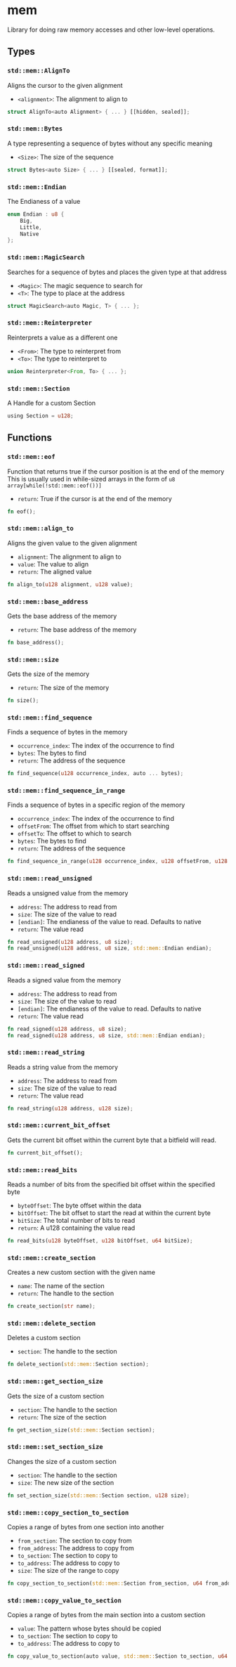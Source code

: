 # mem
Library for doing raw memory accesses and other low-level operations.


## Types

### `std::mem::AlignTo`

Aligns the cursor to the given alignment
- `<alignment>`: The alignment to align to

```rust
struct AlignTo<auto Alignment> { ... } [[hidden, sealed]];
```
### `std::mem::Bytes`

A type representing a sequence of bytes without any specific meaning
- `<Size>`: The size of the sequence

```rust
struct Bytes<auto Size> { ... } [[sealed, format]];
```
### `std::mem::Endian`

The Endianess of a value

```rust
enum Endian : u8 {
    Big,
    Little,
    Native
};
```
### `std::mem::MagicSearch`

Searches for a sequence of bytes and places the given type at that address
- `<Magic>`: The magic sequence to search for
- `<T>`: The type to place at the address

```rust
struct MagicSearch<auto Magic, T> { ... };
```
### `std::mem::Reinterpreter`

Reinterprets a value as a different one
- `<From>`: The type to reinterpret from
- `<To>`: The type to reinterpret to

```rust
union Reinterpreter<From, To> { ... };
```
### `std::mem::Section`

A Handle for a custom Section

```rust
using Section = u128;
```


## Functions

### `std::mem::eof`

Function that returns true if the cursor position is at the end of the memory
This is usually used in while-sized arrays in the form of `u8 array[while(!std::mem::eof())]`
- `return`: True if the cursor is at the end of the memory


```rust
fn eof();
```

### `std::mem::align_to`

Aligns the given value to the given alignment
- `alignment`: The alignment to align to
- `value`: The value to align
- `return`: The aligned value


```rust
fn align_to(u128 alignment, u128 value);
```

### `std::mem::base_address`

Gets the base address of the memory
- `return`: The base address of the memory


```rust
fn base_address();
```

### `std::mem::size`

Gets the size of the memory
- `return`: The size of the memory


```rust
fn size();
```

### `std::mem::find_sequence`

Finds a sequence of bytes in the memory
- `occurrence_index`: The index of the occurrence to find
- `bytes`: The bytes to find
- `return`: The address of the sequence


```rust
fn find_sequence(u128 occurrence_index, auto ... bytes);
```

### `std::mem::find_sequence_in_range`

Finds a sequence of bytes in a specific region of the memory
- `occurrence_index`: The index of the occurrence to find
- `offsetFrom`: The offset from which to start searching
- `offsetTo`: The offset to which to search
- `bytes`: The bytes to find
- `return`: The address of the sequence


```rust
fn find_sequence_in_range(u128 occurrence_index, u128 offsetFrom, u128 offsetTo, auto ... bytes);
```

### `std::mem::read_unsigned`

Reads a unsigned value from the memory
- `address`: The address to read from
- `size`: The size of the value to read
- `[endian]`: The endianess of the value to read. Defaults to native
- `return`: The value read


```rust
fn read_unsigned(u128 address, u8 size);
fn read_unsigned(u128 address, u8 size, std::mem::Endian endian);
```

### `std::mem::read_signed`

Reads a signed value from the memory
- `address`: The address to read from
- `size`: The size of the value to read
- `[endian]`: The endianess of the value to read. Defaults to native
- `return`: The value read


```rust
fn read_signed(u128 address, u8 size);
fn read_signed(u128 address, u8 size, std::mem::Endian endian);
```

### `std::mem::read_string`

Reads a string value from the memory
- `address`: The address to read from
- `size`: The size of the value to read
- `return`: The value read


```rust
fn read_string(u128 address, u128 size);
```

### `std::mem::current_bit_offset`

Gets the current bit offset within the current byte that a bitfield will read.


```rust
fn current_bit_offset();
```

### `std::mem::read_bits`

Reads a number of bits from the specified bit offset within the specified byte
- `byteOffset`: The byte offset within the data
- `bitOffset`: The bit offset to start the read at within the current byte
- `bitSize`: The total number of bits to read
- `return`: A u128 containing the value read


```rust
fn read_bits(u128 byteOffset, u128 bitOffset, u64 bitSize);
```

### `std::mem::create_section`

Creates a new custom section with the given name
- `name`: The name of the section
- `return`: The handle to the section


```rust
fn create_section(str name);
```

### `std::mem::delete_section`

Deletes a custom section
- `section`: The handle to the section


```rust
fn delete_section(std::mem::Section section);
```

### `std::mem::get_section_size`

Gets the size of a custom section
- `section`: The handle to the section
- `return`: The size of the section


```rust
fn get_section_size(std::mem::Section section);
```

### `std::mem::set_section_size`

Changes the size of a custom section
- `section`: The handle to the section
- `size`: The new size of the section


```rust
fn set_section_size(std::mem::Section section, u128 size);
```

### `std::mem::copy_section_to_section`

Copies a range of bytes from one section into another
- `from_section`: The section to copy from
- `from_address`: The address to copy from
- `to_section`: The section to copy to
- `to_address`: The address to copy to
- `size`: The size of the range to copy


```rust
fn copy_section_to_section(std::mem::Section from_section, u64 from_address, std::mem::Section to_section, u64 to_address, u64 size);
```

### `std::mem::copy_value_to_section`

Copies a range of bytes from the main section into a custom section
- `value`: The pattern whose bytes should be copied
- `to_section`: The section to copy to
- `to_address`: The address to copy to


```rust
fn copy_value_to_section(auto value, std::mem::Section to_section, u64 to_address);
```

